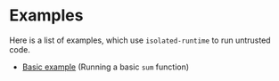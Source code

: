 # Examples

Here is a list of examples, which use `isolated-runtime` to run untrusted code.

- [Basic example](examples/basic.md) (Running a basic `sum` function)
